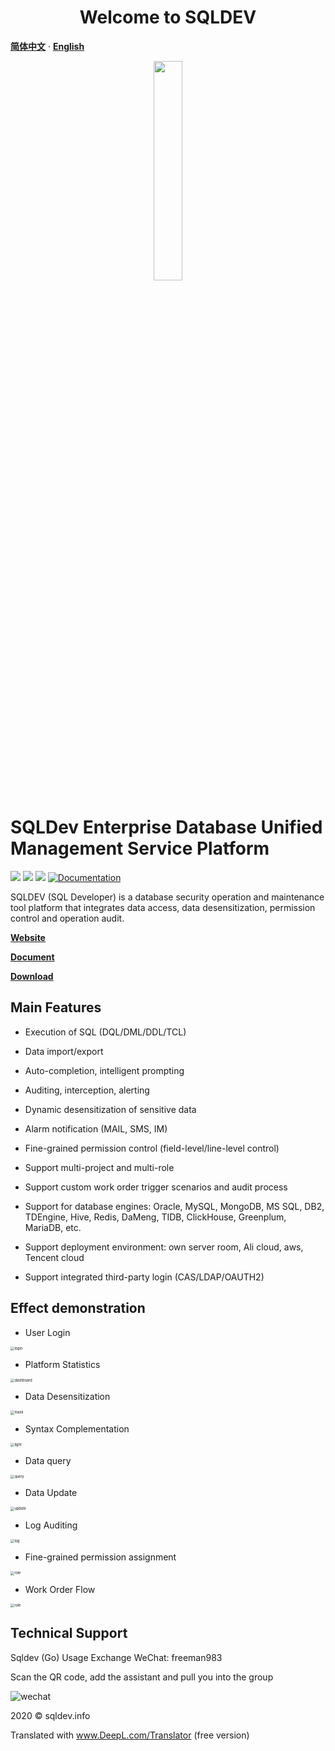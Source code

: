 <h1 align="center">Welcome to SQLDEV </h1>

[**简体中文**](README.md) · [**English**](./README_EN.md)

<p align="center">
    <img src="img/logo.png" width="30%">
    </p>


# SQLDev Enterprise Database Unified Management Service Platform

<p>
    <img src="https://img.shields.io/badge/build-release-brightgreen.svg" />
    <img src="https://img.shields.io/badge/version-v2.1.0-brightgreen.svg" />
    <img src="https://img.shields.io/badge/go report-A+-brightgreen.svg" />
    <a href="https://chaitin.github.io/xray/#/">
        <img alt="Documentation" src="https://img.shields.io/badge/documentation-yes-brightgreen.svg" target="_blank" />
        </a>
        </p>
        SQLDEV (SQL Developer) is a database security operation and maintenance tool platform that integrates data access, data desensitization, permission control and operation audit.



**[Website](https://sqldev.info/)**

**[Document](https://shuaninfo.github.io/sqldevdoc/)**

**[Download](https://github.com/shuaninfo/sqldev/releases)**



## Main Features

- Execution of SQL (DQL/DML/DDL/TCL)

- Data import/export

- Auto-completion, intelligent prompting

- Auditing, interception, alerting

- Dynamic desensitization of sensitive data

- Alarm notification (MAIL, SMS, IM)

- Fine-grained permission control (field-level/line-level control)

- Support multi-project and multi-role

- Support custom work order trigger scenarios and audit process

- Support for database engines: Oracle, MySQL, MongoDB, MS SQL, DB2, TDEngine, Hive, Redis, DaMeng, TIDB, ClickHouse, Greenplum, MariaDB, etc.

- Support deployment environment: own server room, Ali cloud, aws, Tencent cloud

- Support integrated third-party login (CAS/LDAP/OAUTH2)




## Effect demonstration

- User Login

<img src="img/login.png" alt="login" style="zoom:40%;" />




- Platform Statistics

<img src="img/dashboard.png" alt="dashboard" style="zoom:40%;" />




- Data Desensitization

<img src="img/mask.png" alt="mask" style="zoom:40%;" />




- Syntax Complementation

<img src="img/light.png" alt="light" style="zoom:40%;" />




- Data query

<img src="img/query.png" alt="query" style="zoom:40%;" />



- Data Update

<img src="img/update.png" alt="update" style="zoom:40%;" />



- Log Auditing

<img src="img/log.png" alt="log" style="zoom:40%;" />



- Fine-grained permission assignment

<img src="img/role.png" alt="role" style="zoom:40%;" />


- Work Order Flow

<img src="img/work.png" alt="role" style="zoom:40%;" />








## Technical Support
Sqldev (Go) Usage Exchange WeChat: freeman983

Scan the QR code, add the assistant and pull you into the group

![wechat](./img/WechatIMG565.png)


2020 © sqldev.info





Translated with www.DeepL.com/Translator (free version)